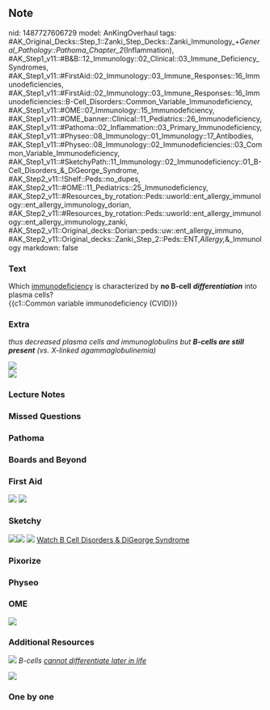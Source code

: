 ## Note
nid: 1487727606729
model: AnKingOverhaul
tags: #AK_Original_Decks::Step_1::Zanki_Step_Decks::Zanki_Immunology_+_General_Pathology::Pathoma_Chapter_2_(Inflammation), #AK_Step1_v11::#B&B::12_Immunology::02_Clinical::03_Immune_Deficiency_Syndromes, #AK_Step1_v11::#FirstAid::02_Immunology::03_Immune_Responses::16_Immunodeficiencies, #AK_Step1_v11::#FirstAid::02_Immunology::03_Immune_Responses::16_Immunodeficiencies::B-Cell_Disorders::Common_Variable_Immunodeficiency, #AK_Step1_v11::#OME::07_Immunology::15_Immunodeficiency, #AK_Step1_v11::#OME_banner::Clinical::11_Pediatrics::26_Immunodeficiency, #AK_Step1_v11::#Pathoma::02_Inflammation::03_Primary_Immunodeficiency, #AK_Step1_v11::#Physeo::08_Immunology::01_Immunology::17_Antibodies, #AK_Step1_v11::#Physeo::08_Immunology::02_Immunodeficiencies::03_Common_Variable_Immunodeficiency, #AK_Step1_v11::#SketchyPath::11_Immunology::02_Immunodeficiency::01_B-Cell_Disorders_&_DiGeorge_Syndrome, #AK_Step2_v11::!Shelf::Peds::no_dupes, #AK_Step2_v11::#OME::11_Pediatrics::25_Immunodeficiency, #AK_Step2_v11::#Resources_by_rotation::Peds::uworld::ent_allergy_immunology::ent_allergy_immunology_dorian, #AK_Step2_v11::#Resources_by_rotation::Peds::uworld::ent_allergy_immunology::ent_allergy_immunology_zanki, #AK_Step2_v11::Original_decks::Dorian::peds::uw::ent_allergy_immuno, #AK_Step2_v11::Original_decks::Zanki_Step_2::Peds::ENT,_Allergy,_&_Immunology
markdown: false

### Text
<div>
  <div>
    Which <u>immunodeficiency</u> is characterized by <b>no
    B-cell</b> <i style="font-weight: bold;">differentiation</i>
    into plasma cells?
  </div>
  <div>
    {{c1::Common variable immunodeficiency (CVID)}}
  </div>
</div>

### Extra
<i>thus decreased plasma cells and immunoglobulins but <b>B-cells
are still present</b> (vs. X-linked agammaglobulinemia)</i>
<div><img src="Humoral%20immunodeficiency_1606536512076.png" class=
"resizer"></div>
<div><img src="cvid%20(1).png" class="resizer"></div>

### Lecture Notes


### Missed Questions


### Pathoma


### Boards and Beyond


### First Aid
<img src="tmp2aSlUb.png"> <img src="tmp6bzJd_.png">

### Sketchy
<img src=
"Screen%20Shot%202019-12-31%20at%209.49.53%20AM.JPG"><img src=
"Screen%20Shot%202019-12-31%20at%209.50.03%20AM.JPG"> <img src=
"immunology-2-1-cell-mediated-immunodeficiency_1566160514431.jpg">
<a href=
"https://dashboard.sketchy.com/study/medical/courses/medical-pathophysiology/units/medical-pathophysiology-immunology/videos/medical-pathophysiology-immunology-immunodeficiency-b-cell-disorders-and-digeorge-syndrome?utm_source=anki&utm_medium=partnership&utm_campaign=february_update&utm_content=medical">
Watch B Cell Disorders & DiGeorge Syndrome</a>

### Pixorize


### Physeo


### OME
<div class="ome-widget">
  <a href=
  "https://onlinemeded.org/spa/pediatrics/immunodeficiency/acquire?ref=anki">
  <img src="_OME_AnkiFlashcards_Lesson_4.png"></a>
</div>

### Additional Resources
<img src="paste-90a99f23ac057cc84f92fb01739904f2c062faa9.png"
class="resizer"> <i>B-cells <u>cannot differentiate later in
life</u></i>
<div>
  <div><img class="resizer" src="cvid%20(1).png" style=""></div>
</div>

### One by one

